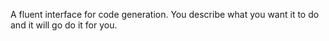 A fluent interface for code generation.  You describe what you want it to do and it will go do it for you.